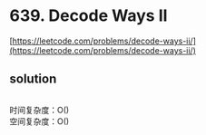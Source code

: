 # 639. Decode Ways II

[https://leetcode.com/problems/decode-ways-ii/](https://leetcode.com/problems/decode-ways-ii/)

## solution

```python

```

时间复杂度：O() <br>
空间复杂度：O()
